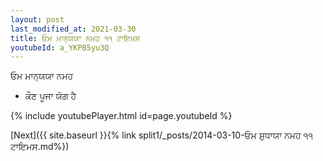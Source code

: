 ```yaml
---
layout: post
last_modified_at: 2021-03-30
title: ਓਮ ਮਾਨ੍ਯਯਾ ਨਮਹ ੧੧ ਟਾਇਮਸ
youtubeId: a_YKPB5yu3Q
---
```

 
 
 ਓਮ ਮਾਨ੍ਯਯਾ ਨਮਹ  
 
 -  ਕੌਣ ਪੂਜਾ ਯੋਗ ਹੈ 
 
  
 
  
 
 
 
 
 
 


{% include youtubePlayer.html id=page.youtubeId %}
 
[Next]({{ site.baseurl }}{% link  split1/_posts/2014-03-10-ਓਮ ਸ਼ੁਧਾਯਾ ਨਮਹ ੧੧ ਟਾਇਮਸ.md%})
 
